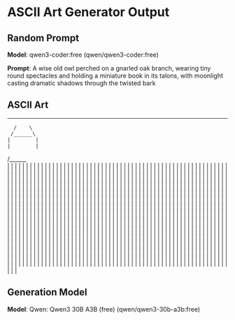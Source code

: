 # ASCII Art Generator Output

## Random Prompt

**Model**: qwen3-coder:free (qwen/qwen3-coder:free)

**Prompt**: A wise old owl perched on a gnarled oak branch, wearing tiny round spectacles and holding a miniature book in its talons, with moonlight casting dramatic shadows through the twisted bark

## ASCII Art

____
      /    \
     /______\
    |        |
    |        |
   /______    \
   |      |   |
   |      |   |
   |      |   |
   |      |   |
   |      |   |
   |      |   |
   |      |   |
   |      |   |
   |      |   |
   |      |   |
   |      |   |
   |      |   |
   |      |   |
   |      |   |
   |      |   |
   |      |   |
   |      |   |
   |      |   |
   |      |   |
   |      |   |
   |      |   |
   |      |   |
   |      |   |
   |      |   |
   |      |   |
   |      |   |
   |      |   |
   |      |   |
   |      |   |
   |      |   |
   |      |   |
   |      |   |
   |      |   |
   |      |   |
   |      |   |
   |      |   |
   |      |   |
   |      |   |
   |      |   |
   |      |   |
   |      |   |
   |      |   |
   |      |   |
   |      |   |
   |      |   |
   |      |   |
   |      |   |
   |      |   |
   |      |   |
   |      |   |
   |      |   |
   |      |   |
   |      |   |
   |      |   |
   |      |   |
   |      |   |
   |      |   |
   |      |   |
   |      |   |
   |      |   |
   |      |   |
   |      |   |
   |      |   |
   |      |   |
   |      |   |
   |      |   |
   |      |   |
   |      |   |
   |      |   |
   |      |   |
   |      |   |
   |      |   |
   |      |   |
   |      |   |
   |      |   |
   |      |   |
   |      |   |
   |      |   |
   |      |   |
   |      |   |
   |      |   |
   |      |   |
   |      |   |
   |      |   |
   |      |   |
   |      |   |
   |      |   |
   |      |   |
   |      |   |
   |      |   |
   |      |   |
   |      |   |
   |      |   |
   |      |   |
   |      |   |
   |      |   |
   |      |   |
   |      |   |
   |      |   |
   |      |   |
   |      |   |
   |      |   |
   |      |   |
   |      |   |
   |      |   |
   |      |   |
   |      |   |
   |      |   |
   |      |   |
   |      |   |
   |      |   |
   |      |   |
   |      |   |
   |      |   |
   |      |   |
   |      |   |
   |      |   |
   |      |   |
   |      |   |
   |      |   |
   |      |   |
   |      |   |
   |      |   |
   |      |   |
   |      |   |
   |      |   |
   |      |   |
   |      |   |
   |      |   |
   |      |   |
   |      |   |
   |      |   |
   |      |   |
   |      |   |
   |      |   |
   |      |   |
   |      |   |
   |      |   |
   |      |   |
   |      |   |
   |      |   |
   |      |   |
   |      |   |
   |      |   |
   |      |   |
   |      |   |
   |      |   |
   |      |   |
   |      |   |
   |      |   |
   |      |   |
   |      |   |
   |      |   |
   |      |   |
   |      |   |
   |      |   |
   |      |   |
   |      |   |
   |      |   |
   |      |   |
   |      |   |
   |      |   |
   |      |   |
   |      |   |
   |      |   |
   |      |   |
   |      |   |
   |      |   |
   |      |   |
   |      |   |
   |      |   |
   |      |   |
   |      |   |
   |      |   |
   |      |   |
   |      |   |
   |      |   |
   |      |   |
   |      |   |
   |      |   |
   |      |   |
   |      |   |
   |      |   |
   |      |   |
   |      |   |
   |      |   |
   |      |   |
   |      |   |
   |      |   |
   |      |   |
   |      |   |
   |      |   |
   |      |   |
   |      |   |
   |      |   |
   |      |   |
   |      |   |
   |      |   |
   |      |   |
   |      |   |
   |      |   |
   |      |   |
   |      |   |
   |      |   |
   |      |   |
   |      |   |
   |      |   |
   |      |   |
   |      |   |
   |      |   |
   |      |   |
   |      |   |
   |      |   |
   |      |   |
   |      |   |
   |      |   |
   |      |   |
   |      |   |
   |      |   |
   |      |   |
   |      |   |
   |      |   |
   |      |   |
   |      |   |
   |      |   |
   |      |   |
   |      |   |
   |      |   |
   |      |   |
   |      |   |
   |      |   |
   |      |   |
   |      |   |
   |      |   |
   |      |   |
   |      |   |
   |      |   |
   |      |   |
   |      |   |
   |      |   |
   |      |   |
   |      |   |
   |      |   |
   |      |   |
   |      |   |
   |      |   |
   |      |   |
   |      |   |
   |      |   |
   |      |   |
   |      |   |
   |      |   |
   |      |   |
   |      |   |
   |      |   |
   |      |   |
   |      |   |
   |      |   |
   |      |   |
   |      |   |
   |      |   |
   |      |   |
   |      |   |
   |      |   |
   |      |   |
   |      |   |
   |      |   |
   |      |   |
   |      |   |
   |      |   |
   |      |   |
   |      |   |
   |      |   |
   |      |   |
   |      |   |
   |      |   |
   |

## Generation Model

**Model**: Qwen: Qwen3 30B A3B (free) (qwen/qwen3-30b-a3b:free)
